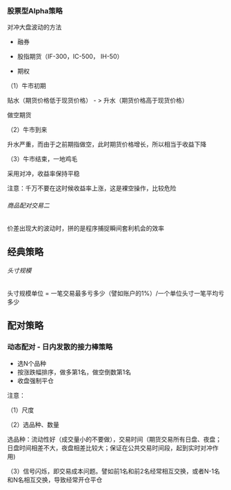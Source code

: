 ### 股票型Alpha策略

对冲大盘波动的方法

* 融券

* 股指期货（IF-300，IC-500， IH-50）

* 期权




（1）牛市初期

贴水（期货价格低于现货价格） - > 升水（期货价格高于现货价格）

做空期货

（2）牛市到来

升水严重，而由于之前期指做空，此时期货价格增长，所以相当于收益下降

（3）牛市结束，一地鸡毛

采用对冲，收益率保持平稳

注意：千万不要在这时候收益率上涨，这是裸空操作，比较危险



###### 商品配对交易二

价差出现大的波动时，拼的是程序捕捉瞬间套利机会的效率



## 经典策略

###### 头寸规模

头寸规模单位 = 一笔交易最多亏多少（譬如账户的1%）/一个单位头寸一笔平均亏多少

## 配对策略

### 动态配对 - 日内发散的接力棒策略

* 选N个品种
* 按涨跌幅排序，做多第1名，做空倒数第1名
* 收盘强制平仓

注意：

（1）尺度

（2）选品种、数量

选品种：流动性好（成交量小的不要做），交易时间（期货交易所有日盘、夜盘；日盘时间相差不大，夜盘相差比较大；保证在公共交易时间段，起到实时对冲作用)

（3）信号闪烁，即交易成本问题。譬如前1名和前2名经常相互交换，或者N-1名和N名相互交换，导致经常开仓平仓